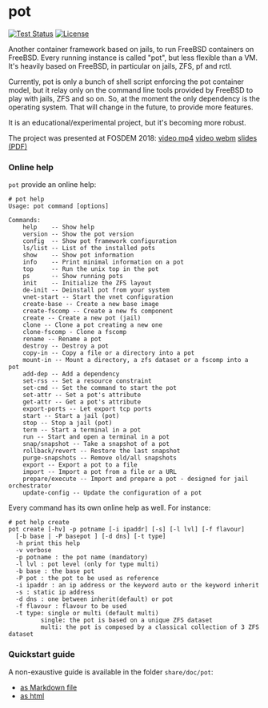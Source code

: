 # pot

[![Test Status](https://travis-ci.org/pizzamig/pot.png?branch=master)](https://travis-ci.org/pizzamig/pot) [![License](https://img.shields.io/badge/License-BSD%203--Clause-blue.svg)](https://opensource.org/licenses/BSD-3-Clause)

Another container framework based on jails, to run FreeBSD containers on FreeBSD.
Every running instance is called "pot", but less flexible than a VM.
It's heavily based on FreeBSD, in particular on jails, ZFS, pf and rctl.

Currently, pot is only a bunch of shell script enforcing the pot container model, but it relay only on the command line tools provided by FreeBSD to play with jails, ZFS and so on.
So, at the moment the only dependency is the operating system. That will change in the future, to provide more features.

It is an educational/experimental project, but it's becoming more robust.

The project was presented at FOSDEM 2018: [video mp4](https://video.fosdem.org/2018/K.3.401/pot_container_framework.mp4) [video webm](https://video.fosdem.org/2018/K.3.401/pot_container_framework.webm) [slides (PDF)](https://fosdem.org/2018/schedule/event/pot_container_framework/attachments/slides/2128/export/events/attachments/pot_container_framework/slides/2128/pot_slides.pdf)

### Online help
`pot` provide an online help:
```
# pot help
Usage: pot command [options]

Commands:
	help	-- Show help
	version -- Show the pot version
	config  -- Show pot framework configuration
	ls/list	-- List of the installed pots
	show	-- Show pot information
	info    -- Print minimal information on a pot
	top     -- Run the unix top in the pot
	ps      -- Show running pots
	init	-- Initialize the ZFS layout
	de-init	-- Deinstall pot from your system
	vnet-start -- Start the vnet configuration
	create-base	-- Create a new base image
	create-fscomp -- Create a new fs component
	create -- Create a new pot (jail)
	clone -- Clone a pot creating a new one
	clone-fscomp - Clone a fscomp
	rename -- Rename a pot
	destroy -- Destroy a pot
	copy-in -- Copy a file or a directory into a pot
	mount-in -- Mount a directory, a zfs dataset or a fscomp into a pot
	add-dep -- Add a dependency
	set-rss -- Set a resource constraint
	set-cmd -- Set the command to start the pot
	set-attr -- Set a pot's attribute
	get-attr -- Get a pot's attribute
	export-ports -- Let export tcp ports
	start -- Start a jail (pot)
	stop -- Stop a jail (pot)
	term -- Start a terminal in a pot
	run -- Start and open a terminal in a pot
	snap/snapshot -- Take a snapshot of a pot
	rollback/revert -- Restore the last snapshot
	purge-snapshots -- Remove old/all snapshots
	export -- Export a pot to a file
	import -- Import a pot from a file or a URL
	prepare/execute -- Import and prepare a pot - designed for jail orchestrator
	update-config -- Update the configuration of a pot
```

Every command has its own online help as well. For instance:
```
# pot help create
pot create [-hv] -p potname [-i ipaddr] [-s] [-l lvl] [-f flavour]
  [-b base | -P basepot ] [-d dns] [-t type]
  -h print this help
  -v verbose
  -p potname : the pot name (mandatory)
  -l lvl : pot level (only for type multi)
  -b base : the base pot
  -P pot : the pot to be used as reference
  -i ipaddr : an ip address or the keyword auto or the keyword inherit
  -s : static ip address
  -d dns : one between inherit(default) or pot
  -f flavour : flavour to be used
  -t type: single or multi (default multi)
         single: the pot is based on a unique ZFS dataset
         multi: the pot is composed by a classical collection of 3 ZFS dataset
```

### Quickstart guide
A non-exaustive guide is available in the folder `share/doc/pot`:

* [as Markdown file](https://github.com/pizzamig/pot/blob/master/share/doc/pot/QuickStart.md) 
* [as html](https://people.freebsd.org/~pizzamig/pot/QuickStart.html)

